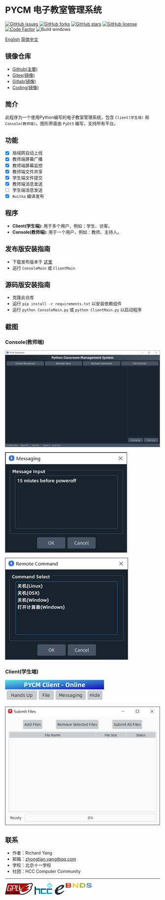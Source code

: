 # PYCM 电子教室管理系统

[![GitHub issues](https://img.shields.io/github/issues/yangzhongtian001/PYCM)](https://github.com/yangzhongtian001/PYCM/issues)
[![GitHub forks](https://img.shields.io/github/forks/yangzhongtian001/PYCM)](https://github.com/yangzhongtian001/PYCM/network)
[![GitHub stars](https://img.shields.io/github/stars/yangzhongtian001/PYCM)](https://github.com/yangzhongtian001/PYCM/stargazers)
[![GitHub license](https://img.shields.io/github/license/yangzhongtian001/PYCM)](https://github.com/yangzhongtian001/PYCM)
[![Code Factor](https://www.codefactor.io/repository/github/yangzhongtian001/pycm/badge/master)](https://www.codefactor.io/repository/github/yangzhongtian001/pycm/overview/master)
![Build windows](https://github.com/yangzhongtian001/PYCM/actions/workflows/build-windows.yml/badge.svg)

[English](README.md) [简体中文](README.zh-CN.md)

## 镜像仓库

* [Github(主要)](https://github.com/yangzhongtian001/PYCM)
* [Gitee(镜像)](https://gitee.com/yangzhongtian/PYCM)
* [Gitlab(镜像)](https://gitlab.com/yangzhongtian/PYCM)
* [Coding(镜像)](https://yangzhongtian.coding.net/public/PYCM/PYCM/git/files)

## 简介

此程序为一个使用Python编写的电子教室管理系统，包含 `Client(学生端)` 和 `Console(教师端)`。图形界面由 `PyQt5` 编写，支持所有平台。

## 功能

* [x] 局域网自动上线
* [x] 教师端屏幕广播
* [x] 教师端屏幕监控
* [X] 教师端文件共享
* [x] 学生端文件提交
* [x] 教师端消息发送
* [ ] 学生端消息发送
* [x] `Nuitka` 编译发布

## 程序

* **Client(学生端):** 用于多个用户，例如：学生、访客。
* **Console(教师端):** 用于一个用户，例如：教师、主持人。

## 发布版安装指南

* 下载发布版本于 [这里](https://github.com/yangzhongtian001/PYCM/releases)
* 运行 `ConsoleMain` 或 `ClientMain`

## 源码版安装指南

* 克隆此仓库
* 运行 `pip install -r requirements.txt` 以安装依赖组件
* 运行 `python ConsoleMain.py` 或 `python ClientMain.py` 以启动程序

## 截图

### Console(教师端)

![控制台](Images/Console/Dashboard.png)

![发送消息](Images/Console/MessageSend.png)

![远程命令](Images/Console/RemoteCommand.png)

### Client(学生端)

![主程序](Images/Client/Main.png)

![文件发送](Images/Client/FileTransfer.png)

## 联系

* 作者：Richard Yang
* 邮箱：zhongtian.yang@qq.com
* 学校：北京十一学校
* 社团：HCC Computer Community

---

![GPLv3 or later](Images/Logo/GPLv3OrLater.png)
![HCC Computer Community](Images/Logo/HCC.png)
![BNDSE](Images/Logo/BNDSE.png)